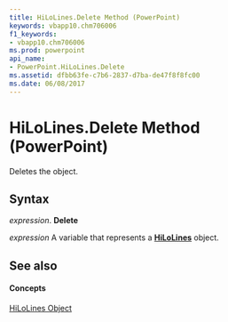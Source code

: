 ```yaml
---
title: HiLoLines.Delete Method (PowerPoint)
keywords: vbapp10.chm706006
f1_keywords:
- vbapp10.chm706006
ms.prod: powerpoint
api_name:
- PowerPoint.HiLoLines.Delete
ms.assetid: dfbb63fe-c7b6-2837-d7ba-de47f8f8fc00
ms.date: 06/08/2017
---
```



# HiLoLines.Delete Method (PowerPoint)

Deletes the object.


## Syntax

 _expression_. **Delete**

 _expression_ A variable that represents a **[HiLoLines](PowerPoint.HiLoLines.md)** object.


## See also


#### Concepts


[HiLoLines Object](PowerPoint.HiLoLines.md)

